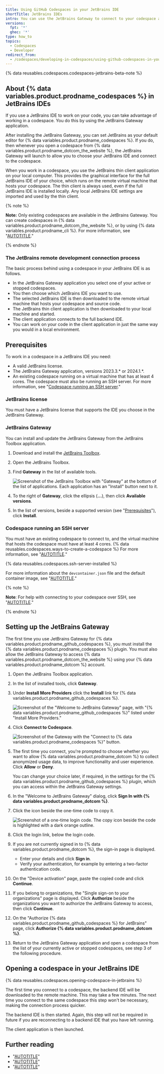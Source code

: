 ```yaml
---
title: Using GitHub Codespaces in your JetBrains IDE
shortTitle: JetBrains IDEs
intro: You can use the JetBrains Gateway to connect to your codespace and work in your favorite JetBrains IDE.
versions:
  fpt: '*'
  ghec: '*'
type: how_to
topics:
  - Codespaces
  - Developer
redirect_from:
  - /codespaces/developing-in-codespaces/using-github-codespaces-in-your-jetbrains-ide
---
```


{% data reusables.codespaces.codespaces-jetbrains-beta-note %}

## About {% data variables.product.prodname_codespaces %} in JetBrains IDEs

If you use a JetBrains IDE to work on your code, you can take advantage of working in a codespace. You do this by using the JetBrains Gateway application.

After installing the JetBrains Gateway, you can set JetBrains as your default editor for {% data variables.product.prodname_codespaces %}. If you do, then whenever you open a codespace from {% data variables.product.prodname_dotcom_the_website %}, the JetBrains Gateway will launch to allow you to choose your JetBrains IDE and connect to the codespace.

When you work in a codespace, you use the JetBrains thin client application on your local computer. This provides the graphical interface for the full JetBrains IDE of your choice, which runs on the remote virtual machine that hosts your codespace. The thin client is always used, even if the full JetBrains IDE is installed locally. Any local JetBrains IDE settings are imported and used by the thin client.

{% note %}

**Note:** Only existing codespaces are available in the JetBrains Gateway. You can create codespaces in {% data variables.product.prodname_dotcom_the_website %}, or by using {% data variables.product.prodname_cli %}. For more information, see "[AUTOTITLE](/codespaces/developing-in-a-codespace/creating-a-codespace-for-a-repository)."

{% endnote %}

### The JetBrains remote development connection process

The basic process behind using a codespace in your JetBrains IDE is as follows.

- In the JetBrains Gateway application you select one of your active or stopped codespaces.
- You then choose which JetBrains IDE you want to use.
- The selected JetBrains IDE is then downloaded to the remote virtual machine that hosts your codespace and source code.
- The JetBrains thin client application is then downloaded to your local machine and started.
- The client application connects to the full backend IDE.
- You can work on your code in the client application in just the same way you would in a local environment.

## Prerequisites

To work in a codespace in a JetBrains IDE you need:

- A valid JetBrains license.
- The JetBrains Gateway application, <!-- expires 2024-06-30 -->versions 2023.3.\* or 2024.1.\*.<!-- end expires 2024-06-30 -->
- An existing codespace running on a virtual machine that has at least 4 cores. The codespace must also be running an SSH server. For more information, see "[Codespace running an SSH server](#codespace-running-an-ssh-server)."

### JetBrains license

You must have a JetBrains license that supports the IDE you choose in the JetBrains Gateway.

### JetBrains Gateway

You can install and update the JetBrains Gateway from the JetBrains Toolbox application.

1. Download and install the [JetBrains Toolbox](https://www.jetbrains.com/toolbox-app).
1. Open the JetBrains Toolbox.
1. Find **Gateway** in the list of available tools.

   ![Screenshot of the JetBrains Toolbox with "Gateway" at the bottom of the list of applications. Each application has an "Install" button next to it.](/assets/images/help/codespaces/jetbrains-toolbox.png)

1. To the right of **Gateway**, click the ellipsis (**...**), then click **Available versions**.
1. In the list of versions, beside a supported version (see "[Prerequisites](#prerequisites)"), click **Install**.

### Codespace running an SSH server

You must have an existing codespace to connect to, and the virtual machine that hosts the codespace must have at least 4 cores. {% data reusables.codespaces.ways-to-create-a-codespace %} For more information, see "[AUTOTITLE](/codespaces/developing-in-a-codespace/creating-a-codespace-for-a-repository)."

{% data reusables.codespaces.ssh-server-installed %}

For more information about the `devcontainer.json` file and the default container image, see "[AUTOTITLE](/codespaces/setting-up-your-project-for-codespaces/adding-a-dev-container-configuration/introduction-to-dev-containers)."

{% note %}

**Note**: For help with connecting to your codespace over SSH, see "[AUTOTITLE](/codespaces/troubleshooting/troubleshooting-github-codespaces-clients?tool=jetbrains#ssh-connection-issues)."

{% endnote %}

## Setting up the JetBrains Gateway

The first time you use JetBrains Gateway for {% data variables.product.prodname_github_codespaces %}, you must install the {% data variables.product.prodname_codespaces %} plugin. You must also allow the JetBrains Gateway to access {% data variables.product.prodname_dotcom_the_website %} using your {% data variables.product.prodname_dotcom %} account.

1. Open the JetBrains Toolbox application.
1. In the list of installed tools, click **Gateway**.
1. Under **Install More Providers** click the **Install** link for {% data variables.product.prodname_github_codespaces %}.

   ![Screenshot of the "Welcome to JetBrains Gateway" page, with  "{% data variables.product.prodname_github_codespaces %}" listed under "Install More Providers."](/assets/images/help/codespaces/jetbrains-gateway-initial-view.png)

1. Click **Connect to Codespace**.

   ![Screenshot of the Gateway with the "Connect to {% data variables.product.prodname_codespaces %}" button.](/assets/images/help/codespaces/jetbrains-gateway-connect.png)

1. The first time you connect, you're prompted to choose whether you want to allow {% data variables.product.prodname_dotcom %} to collect anonymized usage data, to improve functionality and user experience. Click **Allow** or **Deny**.

   You can change your choice later, if required, in the settings for the {% data variables.product.prodname_github_codespaces %} plugin, which you can access within the JetBrains Gateway settings.

1. In the "Welcome to JetBrains Gateway" dialog, click **Sign In with {% data variables.product.prodname_dotcom %}**.
1. Click the icon beside the one-time code to copy it.

   ![Screenshot of a one-time login code. The copy icon beside the code is highlighted with a dark orange outline.](/assets/images/help/codespaces/jetbrains-gateway-login-code.png)

1. Click the login link, below the login code.
1. If you are not currently signed in to {% data variables.product.prodname_dotcom %}, the sign-in page is displayed.
   - Enter your details and click **Sign in**.
   - Verify your authentication, for example by entering a two-factor authentication code.
1. On the "Device activation" page, paste the copied code and click **Continue**.
1. If you belong to organizations, the "Single sign-on to your organizations" page is displayed. Click **Authorize** beside the organizations you want to authorize the JetBrains Gateway to access, then click **Continue**.
1. On the "Authorize {% data variables.product.prodname_github_codespaces %} for JetBrains" page, click **Authorize {% data variables.product.prodname_dotcom %}**.
1. Return to the JetBrains Gateway application and open a codespace from the list of your currently active or stopped codespaces, see step 3 of the following procedure.

## Opening a codespace in your JetBrains IDE

{% data reusables.codespaces.opening-codespace-in-jetbrains %}

   The first time you connect to a codespace, the backend IDE will be downloaded to the remote machine. This may take a few minutes. The next time you connect to the same codespace this step won't be necessary, making the connection process quicker.

   The backend IDE is then started. Again, this step will not be required in future if you are reconnecting to a backend IDE that you have left running.

   The client application is then launched.

## Further reading

- "[AUTOTITLE](/codespaces/developing-in-a-codespace/developing-in-a-codespace)"
- "[AUTOTITLE](/codespaces/reference/using-the-github-codespaces-plugin-for-jetbrains)"
- "[AUTOTITLE](/codespaces/troubleshooting/troubleshooting-github-codespaces-clients?tool=jetbrains)"
